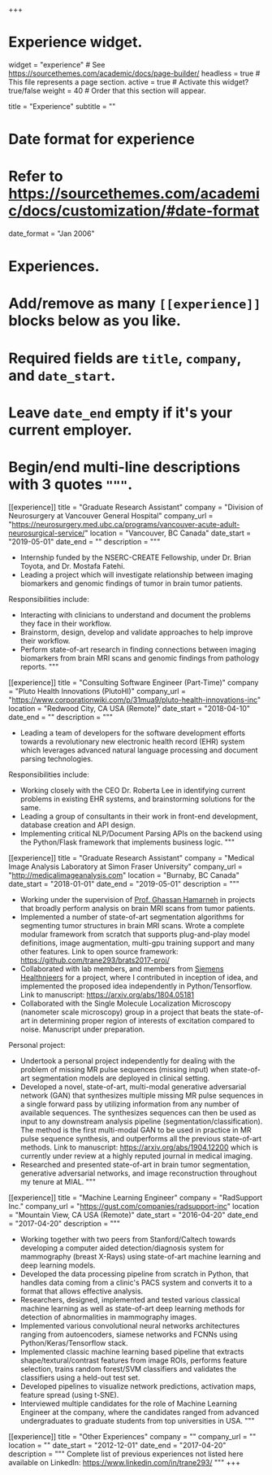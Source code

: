 +++
# Experience widget.
widget = "experience"  # See https://sourcethemes.com/academic/docs/page-builder/
headless = true  # This file represents a page section.
active = true  # Activate this widget? true/false
weight = 40  # Order that this section will appear.

title = "Experience"
subtitle = ""

# Date format for experience
#   Refer to https://sourcethemes.com/academic/docs/customization/#date-format
date_format = "Jan 2006"

# Experiences.
#   Add/remove as many `[[experience]]` blocks below as you like.
#   Required fields are `title`, `company`, and `date_start`.
#   Leave `date_end` empty if it's your current employer.
#   Begin/end multi-line descriptions with 3 quotes `"""`.
[[experience]]
  title = "Graduate Research Assistant"
  company = "Division of Neurosurgery at Vancouver General Hospital"
  company_url = "https://neurosurgery.med.ubc.ca/programs/vancouver-acute-adult-neurosurgical-service/"
  location = "Vancouver, BC Canada"
  date_start = "2019-05-01"
  date_end = ""
  description = """
  * Internship funded by the NSERC-CREATE Fellowship, under Dr. Brian Toyota, and Dr. Mostafa Fatehi.
  * Leading a project which will investigate relationship between imaging biomarkers and genomic findings of tumor in brain tumor patients.

  Responsibilities include:

  * Interacting with clinicians to understand and document the problems they face in their workflow.
  * Brainstorm, design, develop and validate approaches to help improve their workflow.
  * Perform state-of-art research in finding connections between imaging biomarkers from brain MRI scans and genomic findings from pathology reports.
  """

[[experience]]
  title = "Consulting Software Engineer (Part-Time)"
  company = "Pluto Health Innovations (PlutoHI)"
  company_url = "https://www.corporationwiki.com/p/31mua9/pluto-health-innovations-inc"
  location = "Redwood City, CA USA (Remote)"
  date_start = "2018-04-10"
  date_end = ""
  description = """
  * Leading a team of developers for the software development efforts towards a revolutionary new electronic health record (EHR) system which leverages advanced natural language processing and document parsing technologies.

  Responsibilities include:

  * Working closely with the CEO Dr. Roberta Lee in identifying current problems in existing EHR systems, and brainstorming solutions for the same.
  * Leading a group of consultants in their work in front-end development, database creation and API design.
  * Implementing critical NLP/Document Parsing APIs on the backend using the Python/Flask framework that implements business logic.
  """

[[experience]]
  title = "Graduate Research Assistant"
  company = "Medical Image Analysis Laboratory at Simon Fraser University"
  company_url = "http://medicalimageanalysis.com"
  location = "Burnaby, BC Canada"
  date_start = "2018-01-01"
  date_end = "2019-05-01"
  description = """
  * Working under the supervision of [Prof. Ghassan Hamarneh](https://sites.google.com/view/hamarneh-research/ghassans-bio?) in projects that broadly perform analysis on brain MRI scans from tumor patients.
  * Implemented a number of state-of-art segmentation algorithms for segmenting tumor structures in brain MRI scans. Wrote a complete modular framework from scratch that supports plug-and-play model definitions, image augmentation, multi-gpu training support and many other features. Link to open source framework: https://github.com/trane293/brats2017-proj/
  * Collaborated with lab members, and members from [Siemens Healthnieers](https://www.siemens-healthineers.com/en-us/) for a project, where I contributed in inception of idea, and implemented the proposed idea independently in Python/Tensorflow. Link to manuscript:  https://arxiv.org/abs/1804.05181
  * Collaborated with the Single Molecule Localization Microscopy (nanometer scale microscopy) group in a project that beats the state-of-art in determining proper region of interests of excitation compared to noise. Manuscript under preparation.

  Personal project:

  * Undertook a personal project independently for dealing with the problem of missing MR pulse sequences (missing input) when state-of-art segmentation models are deployed in clinical setting.
  * Developed a novel, state-of-art, multi-modal generative adversarial network (GAN) that synthesizes multiple missing MR pulse sequences in a single forward pass by utilizing information from any number of available sequences. The synthesizes sequences can then be used as input to any downstream analysis pipeline (segmentation/classification). The method is the first multi-modal GAN to be used in practice in MR pulse sequence synthesis, and outperforms all the previous state-of-art methods. Link to manuscript: https://arxiv.org/abs/1904.12200 which is currently under review at a highly reputed journal in medical imaging.
  * Researched and presented state-of-art in brain tumor segmentation, generative adversarial networks, and image reconstruction throughout my tenure at MIAL.
  """

[[experience]]
  title = "Machine Learning Engineer"
  company = "RadSupport Inc."
  company_url = "https://gust.com/companies/radsupport-inc"
  location = "Mountain View, CA USA (Remote)"
  date_start = "2016-04-20"
  date_end = "2017-04-20"
  description = """
  * Working together with two peers from Stanford/Caltech towards developing a computer aided detection/diagnosis system for mammography (breast X-Rays) using state-of-art machine learning and deep learning models.
  * Developed the data processing pipeline from scratch in Python, that handles data coming from a clinic's PACS system and converts it to a format that allows effective analysis.
  * Researchers, designed, implemented and tested various classical machine learning as well as state-of-art deep learning methods for detection of abnormalities in mammography images.
  * Implemented various convolutional neural networks architectures ranging from autoencoders, siamese networks and FCNNs using Python/Keras/Tensorflow stack.
  * Implemented classic machine learning based pipeline that extracts shape/textural/contrast features from image ROIs, performs feature selection, trains random forest/SVM classifiers and validates the classifiers using a held-out test set.
  * Developed pipelines to visualize network predictions, activation maps, feature spread (using t-SNE).
  * Interviewed multiple candidates for the role of Machine Learning Engineer at the company, where the candidates ranged from advanced undergraduates to graduate students from top universities in USA.
  """

[[experience]]
  title = "Other Experiences"
  company = ""
  company_url = ""
  location = ""
  date_start = "2012-12-01"
  date_end = "2017-04-20"
  description = """
  Complete list of previous experiences not listed here available on LinkedIn: https://www.linkedin.com/in/trane293/
  """
+++
